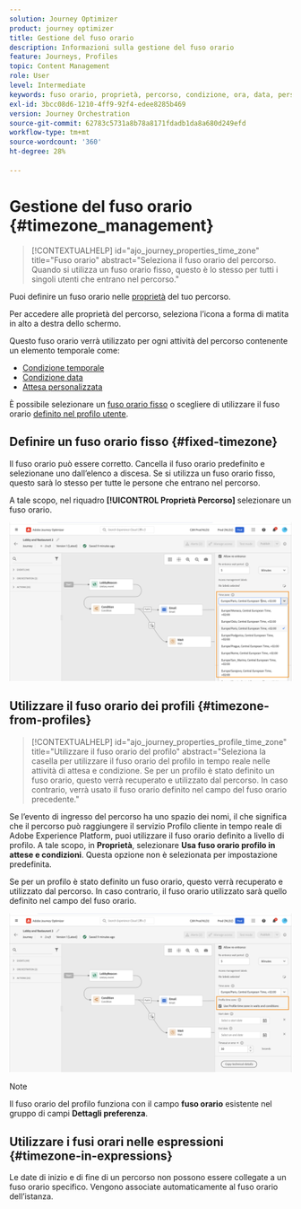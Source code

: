 ```yaml
---
solution: Journey Optimizer
product: journey optimizer
title: Gestione del fuso orario
description: Informazioni sulla gestione del fuso orario
feature: Journeys, Profiles
topic: Content Management
role: User
level: Intermediate
keywords: fuso orario, proprietà, percorso, condizione, ora, data, personalizzato
exl-id: 3bcc08d6-1210-4ff9-92f4-edee8285b469
version: Journey Orchestration
source-git-commit: 62783c5731a8b78a8171fdadb1da8a680d249efd
workflow-type: tm+mt
source-wordcount: '360'
ht-degree: 28%

---
```


# Gestione del fuso orario {#timezone_management}

>[!CONTEXTUALHELP]
>id="ajo_journey_properties_time_zone"
>title="Fuso orario"
>abstract="Seleziona il fuso orario del percorso. Quando si utilizza un fuso orario fisso, questo è lo stesso per tutti i singoli utenti che entrano nel percorso."


Puoi definire un fuso orario nelle [proprietà](../building-journeys/journey-properties.md#timezone) del tuo percorso.

Per accedere alle proprietà del percorso, seleziona l’icona a forma di matita in alto a destra dello schermo.

Questo fuso orario verrà utilizzato per ogni attività del percorso contenente un elemento temporale come:

* [Condizione temporale](../building-journeys/condition-activity.md#time_condition)
* [Condizione data](../building-journeys/condition-activity.md#date_condition)
* [Attesa personalizzata](../building-journeys/wait-activity.md#custom)

<!--
* [Fixed date wait](../building-journeys/wait-activity.md#fixed_date)
-->

È possibile selezionare un [fuso orario fisso](#fixed-timezone) o scegliere di utilizzare il fuso orario [definito nel profilo utente](#timezone-from-profiles).

## Definire un fuso orario fisso {#fixed-timezone}

Il fuso orario può essere corretto. Cancella il fuso orario predefinito e selezionane uno dall’elenco a discesa. Se si utilizza un fuso orario fisso, questo sarà lo stesso per tutte le persone che entrano nel percorso.

A tale scopo, nel riquadro **[!UICONTROL Proprietà Percorso]** selezionare un fuso orario.

![](assets/journey72.png)

## Utilizzare il fuso orario dei profili {#timezone-from-profiles}

>[!CONTEXTUALHELP]
>id="ajo_journey_properties_profile_time_zone"
>title="Utilizzare il fuso orario del profilo"
>abstract="Seleziona la casella per utilizzare il fuso orario del profilo in tempo reale nelle attività di attesa e condizione. Se per un profilo è stato definito un fuso orario, questo verrà recuperato e utilizzato dal percorso. In caso contrario, verrà usato il fuso orario definito nel campo del fuso orario precedente."

Se l’evento di ingresso del percorso ha uno spazio dei nomi, il che significa che il percorso può raggiungere il servizio Profilo cliente in tempo reale di Adobe Experience Platform, puoi utilizzare il fuso orario definito a livello di profilo. A tale scopo, in **Proprietà**, selezionare **Usa fuso orario profilo in attese e condizioni**. Questa opzione non è selezionata per impostazione predefinita.

Se per un profilo è stato definito un fuso orario, questo verrà recuperato e utilizzato dal percorso. In caso contrario, il fuso orario utilizzato sarà quello definito nel campo del fuso orario.

![](assets/journey73.png)

>[!NOTE]
>
>Il fuso orario del profilo funziona con il campo **fuso orario** esistente nel gruppo di campi **Dettagli preferenza**.

## Utilizzare i fusi orari nelle espressioni {#timezone-in-expressions}

Le date di inizio e di fine di un percorso non possono essere collegate a un fuso orario specifico. Vengono associate automaticamente al fuso orario dell’istanza.
